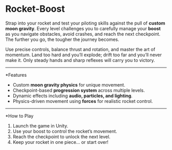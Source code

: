 # Rocket-Boost

Strap into your rocket and test your piloting skills against the pull of **custom moon gravity**. Every level challenges you to carefully manage your **boost** as you navigate obstacles, avoid crashes, and reach the next checkpoint. The further you go, the tougher the journey becomes.

Use precise controls, balance thrust and rotation, and master the art of momentum. Land too hard and you’ll explode; drift too far and you’ll never make it. Only steady hands and sharp reflexes will carry you to victory.

---

*Features
- Custom **moon gravity physics** for unique movement.  
- Checkpoint-based **progression system** across multiple levels.  
- Dynamic effects including **audio, particles, and lighting**.  
- Physics-driven movement using **forces** for realistic rocket control.  

---

*How to Play
1. Launch the game in Unity.  
2. Use your boost to control the rocket’s movement.  
3. Reach the checkpoint to unlock the next level.  
4. Keep your rocket in one piece… or start over!  
